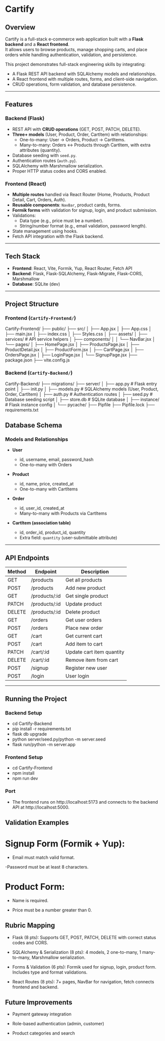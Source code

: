 # Cartify

## Overview
Cartify is a full-stack e-commerce web application built with a **Flask backend** and a **React frontend**.  
It allows users to browse products, manage shopping carts, and place orders while handling authentication, validation, and persistence.  

This project demonstrates full-stack engineering skills by integrating:  
- A Flask REST API backend with SQLAlchemy models and relationships.  
- A React frontend with multiple routes, forms, and client-side navigation.  
- CRUD operations, form validation, and database persistence.  

---

## Features

### Backend (Flask)
- REST API with **CRUD operations** (GET, POST, PATCH, DELETE).  
- **Three+ models** (User, Product, Order, CartItem) with relationships:  
  - One-to-many: User → Orders, Product → CartItems.  
  - Many-to-many: Orders ↔ Products through CartItem, with extra attributes (quantity).  
- Database seeding with `seed.py`.  
- Authentication routes (`auth.py`).  
- SQLAlchemy with Marshmallow serialization.  
- Proper HTTP status codes and CORS enabled.  

### Frontend (React)
- **Multiple routes** handled via React Router (Home, Products, Product Detail, Cart, Orders, Auth).  
- **Reusable components**: `NavBar`, product cards, forms.  
- **Formik forms** with validation for signup, login, and product submission.  
- Validations:  
  - Data type (e.g., price must be a number).  
  - String/number format (e.g., email validation, password length).  
- State management using hooks.  
- Fetch API integration with the Flask backend.  

---

## Tech Stack
- **Frontend**: React, Vite, Formik, Yup, React Router, Fetch API  
- **Backend**: Flask, Flask-SQLAlchemy, Flask-Migrate, Flask-CORS, Marshmallow  
- **Database**: SQLite (dev)  

---

## Project Structure

### Frontend (`Cartify-Frontend/`)
Cartify-Frontend/
├── public/
├── src/
│ ├── App.jsx
│ ├── App.css
│ ├── main.jsx
│ ├── index.css
│ ├── Styles.css
│ ├── assets/
│ ├── services/ # API service helpers
│ ├── components/
│ │ └── NavBar.jsx
│ └── pages/
│ ├── HomePage.jsx
│ ├── ProductsPage.jsx
│ ├── ProductDetail.jsx
│ ├── ProductForm.jsx
│ ├── CartPage.jsx
│ ├── OrdersPage.jsx
│ ├── LoginPage.jsx
│ └── SignupPage.jsx
├── package.json
├── vite.config.js

### Backend (`Cartify-Backend/`)
Cartify-Backend/
├── migrations/
├── server/
│ ├── app.py # Flask entry point
│ ├── init.py
│ ├── models.py # SQLAlchemy models (User, Product, Order, CartItem)
│ ├── auth.py # Authentication routes
│ ├── seed.py # Database seeding script
│ ├── store.db # SQLite database
│ ├── instance/ # Flask instance config
│ └── pycache/
├── Pipfile
├── Pipfile.lock
├── requirements.txt


## Database Schema

### Models and Relationships
- **User**  
  - id, username, email, password_hash  
  - One-to-many with Orders  

- **Product**  
  - id, name, price, created_at  
  - One-to-many with CartItems  

- **Order**  
  - id, user_id, created_at  
  - Many-to-many with Products via CartItems  

- **CartItem (association table)**  
  - id, order_id, product_id, quantity  
  - Extra field: `quantity` (user-submittable attribute)  

---

## API Endpoints

| Method | Endpoint         | Description                |
|--------|------------------|----------------------------|
| GET    | /products        | Get all products           |
| POST   | /products        | Add new product            |
| GET    | /products/:id    | Get single product         |
| PATCH  | /products/:id    | Update product             |
| DELETE | /products/:id    | Delete product             |
| GET    | /orders          | Get user orders            |
| POST   | /orders          | Place new order            |
| GET    | /cart            | Get current cart           |
| POST   | /cart            | Add item to cart           |
| PATCH  | /cart/:id        | Update cart item quantity  |
| DELETE | /cart/:id        | Remove item from cart      |
| POST   | /signup          | Register new user          |
| POST   | /login           | User login                 |

---
## Running the Project

### Backend Setup

- cd Cartify-Backend
- pip install -r requirements.txt
- flask db upgrade
- python server/seed.py/python -m server.seed
- flask run/python -m server.app

### Frontend Setup
- cd Cartify-Frontend
- npm install
- npm run dev

### Port
- The frontend runs on http://localhost:5173 and connects to the backend API at http://localhost:5000.

## Validation Examples

# Signup Form (Formik + Yup):

- Email must match valid format.

-Password must be at least 8 characters.

# Product Form:

- Name is required.

- Price must be a number greater than 0.

## Rubric Mapping

- Flask (8 pts): Supports GET, POST, PATCH, DELETE with correct status codes and CORS.

- SQLAlchemy & Serialization (8 pts): 4 models, 2 one-to-many, 1 many-to-many, Marshmallow serialization.

- Forms & Validation (6 pts): Formik used for signup, login, product form. Includes type and format validations.

- React Routes (8 pts): 7+ pages, NavBar for navigation, fetch connects frontend and backend.

## Future Improvements

- Payment gateway integration

- Role-based authentication (admin, customer)

- Product categories and search
